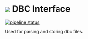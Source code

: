 # ![](dbc-icon.png) DBC Interface

[![pipeline status](http://10.194.212.20/tools/dbc-interface/badges/master/pipeline.svg)](http://10.194.212.20/tools/dbc-interface/commits/master)

Used for parsing and storing dbc files.